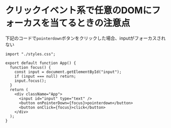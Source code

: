 # クリックイベント系で任意のDOMにフォーカスを当てるときの注意点
下記のコードで`pointerdown`ボタンをクリックした場合、inputがフォーカスされない

```tsx
import "./styles.css";

export default function App() {
  function focus() {
    const input = document.getElementById("input");
    if (input === null) return;
    input.focus();
  }
  return (
    <div className="App">
      <input id="input" type="text" />
      <button onPointerDown={focus}>pointerdown</button>
      <button onClick={focus}>click</button>
    </div>
  );
}

```